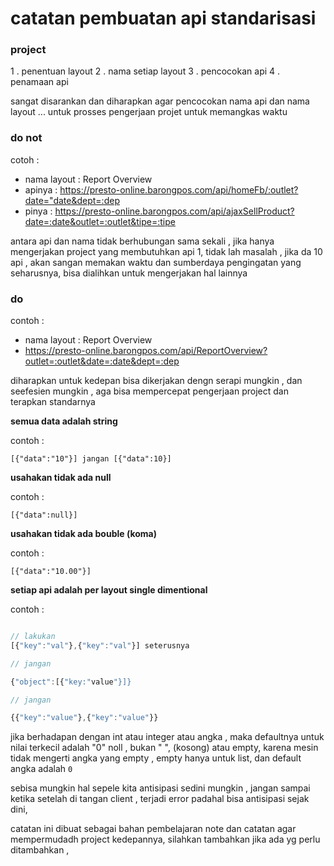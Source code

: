 # catatan pembuatan api standarisasi

### project
1 . penentuan layout
2 . nama setiap layout 
3 . pencocokan api
4 . penamaan api

sangat disarankan dan diharapkan agar pencocokan nama api dan nama layout ... untuk prosses pengerjaan projet untuk memangkas waktu

### do not
cotoh :

- nama layout : Report Overview
- apinya : https://presto-online.barongpos.com/api/homeFb/:outlet?date="date&dept=:dep
- pinya : https://presto-online.barongpos.com/api/ajaxSellProduct?date=:date&outlet=:outlet&tipe=:tipe

antara api dan nama tidak berhubungan sama sekali , jika hanya mengerjakan project yang membutuhkan api 1,
tidak lah masalah , jika da 10 api , akan sangan memakan waktu dan sumberdaya pengingatan yang seharusnya,
bisa dialihkan untuk mengerjakan hal lainnya 

### do

contoh : 

- nama layout : Report Overview
- https://presto-online.barongpos.com/api/ReportOverview?outlet=:outlet&date=:date&dept=:dep

diharapkan untuk kedepan bisa dikerjakan dengn serapi mungkin , dan seefesien mungkin , aga bisa mempercepat pengerjaan project
dan terapkan standarnya 

__semua data adalah string__

contoh : 

`[{"data":"10"}] jangan [{"data":10}]`

__usahakan tidak ada null__

contoh : 

`[{"data":null}]`

__usahakan tidak ada bouble (koma)__

contoh :

`[{"data":"10.00"}]`

__setiap api adalah per layout single dimentional__

contoh : 

```javascript

// lakukan
[{"key":"val"},{"key":"val"}] seterusnya

// jangan

{"object":[{"key:"value"}]}

// jangan

{{"key":"value"},{"key":"value"}}
```

jika berhadapan dengan int atau integer atau angka , maka defaultnya untuk nilai terkecil adalah "0" noll , bukan " ", (kosong) atau empty, karena mesin tidak mengerti angka yang empty , empty hanya untuk list, dan default angka adalah `0`

sebisa mungkin hal sepele kita antisipasi sedini mungkin , jangan sampai ketika setelah di tangan client , terjadi error padahal bisa antisipasi sejak dini, 

catatan ini dibuat sebagai bahan pembelajaran note dan catatan agar mempermudadh project kedepannya, silahkan tambahkan jika ada yg perlu ditambahkan , 
